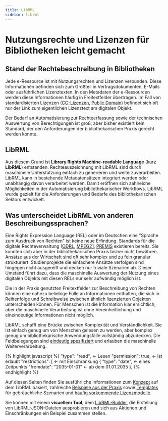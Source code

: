 ```yaml
---
title: LibRML
sidebar: librml
---
```

# Nutzungsrechte und Lizenzen für Bibliotheken leicht gemacht

## Stand der Rechtebeschreibung in Bibliotheken

Jede e-Ressource ist mit Nutzungsrechten und Lizenzen verbunden. Diese Informationen befinden sich zum Großteil in Vertragsdokumenten, E-Mails oder ausführlichen Lizenztexten. In den Metadaten der e-Ressourcen werden diese Informationen häufig in Freitextfelder übertragen. Im Fall von standardisierten Lizenzen ([CC-Lizenzen](https://de.wikipedia.org/wiki/Creative_Commons#Lizenzen), [Public Domain](https://de.wikipedia.org/wiki/Gemeinfreiheit#Public_Domain)) befindet sich oft nur der Link zum eigentlichen Lizenztext am digitalen Objekt.

Der Bedarf an Automatisierung zur Rechteerfassung sowie der technischen Auswertung von Berechtigungen ist groß, aber bisher existiert kein Standard, der den Anforderungen der bibliothekarischen Praxis gerecht werden konnte.

## LibRML

Aus diesem Grund ist **Library Rights Machine-readable Language** (kurz **LibRML**) entstanden. Rechteauszeichnung mit LibRML sind durch maschinelle Unterstützung einfach zu generieren und weiterzuverarbeiten. LibRML kann in bestehende Metadatensätzen integriert werden oder unabhängig davon verarbeitet werden. Damit eröffnen sich zahlreiche Möglichkeiten in der Automatisierung bibliothekarischer Workflows. LibRML wurde gezielt für die Anforderungen und Bedarfe des bibliothekarischen Sektors entwickelt.

## Was unterscheidet LibRML von anderen Beschreibungssprachen?

Eine Rights Expression Language (REL) oder im Deutschen eine "Sprache zum Ausdruck von Rechten" ist keine neue Erfindung. Standards für die digitale Rechteverwaltung ([ODRL](https://en.wikipedia.org/wiki/ODRL), [MPEG21](https://de.wikipedia.org/wiki/MPEG-21), [PREMIS](https://de.wikipedia.org/wiki/Preservation_Metadata:_Implementation_Strategies) existieren bereits. Sie konnten sich aber in der bibliothekarischen Praxis bisher nicht bewähren. Ansätze aus der Wirtschaft sind oft sehr komplex und zu fein granular strukturiert. Studienprojekte die einfachere Ansätze verfolgen sind hingegen nicht ausgereift und decken nur triviale Szenarien ab. Dieser Umstand führt dazu, dass die maschinelle Auswertung der Nutzung eines digitalen Objekts mit diesen RELs nur sehr aufwändig möglich ist.

Die in der Praxis genutzten Freitextfelder zur Beschreibung von Rechten können eine nahezu beliebige Fülle an Informationen enthalten, die sich in Reihenfolge und Schreibweise zwischen ähnlich lizenzierten Objekten unterscheiden können. Für Menschen ist die Information klar ersichtlich, aber die maschinelle Verarbeitung ist ohne Vereinheitlichung und eineindeutige Informationen nicht möglich.

LibRML schafft eine Brücke zwischen Komplexität und Verständlichkeit. Sie ist einfach genug um von Menschen gelesen zu werden, aber komplex genug um bibliothekarische Anwendungsfälle vollständig abzudecken. Die Feldbelegungen sind [eindeutig spezifiziert](schema/xsdschema.html) und erlauben die maschinelle Weiterverarbeitung.

{% highlight javascript %}
  "type": "read",			<- Lesen
  "permission": true,			<- ist erlaubt
  "restrictions": [			<- mit Einschränkung
	{
	  "type": "date",		<- eines Zeitpunkts
	  "fromdate": "2035-01-01"	<- ab dem 01.01.2035
	},
{% endhighlight %}

Auf diesen Seiten finden Sie ausführliche Informationen zum [Konzept](schema/concept.html) auf dem LibRML basiert, zahlreiche [Beispiele aus der Praxis](examples/examples.html) sowie [Templates](tmpl/templates.html) für gebräuchliche Szenarien und [häufig vorkommende Lizenzmodelle](tmpl/beispiele.html).

Sie können mit einem **visuellem Tool**, dem [LibRML-Builder](builder/index.html), die Erstellung von LibRML-JSON-Dateien ausprobieren und sich aus Aktionen und Einschränkungen ein Beispiel zusammen stellen.
